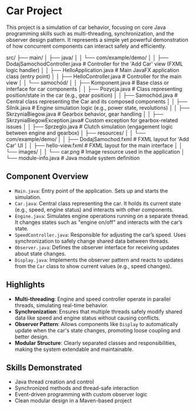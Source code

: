 # Car Project

This project is a simulation of car behavior, focusing on core Java programming skills such as multi-threading, synchronization, and the observer design pattern. It represents a simple yet powerful demonstration of how concurrent components can interact safely and efficiently.


src/
├── main/
│   ├── java/
│   │   └── com/example/demo/
│   │       ├── DodajSamochodController.java    # Controller for the 'Add Car' view (FXML logic handler)
│   │       ├── HelloApplication.java           # Main JavaFX application class (entry point)
│   │       ├── HelloController.java            # Controller for the main view
│   │       └── samochód/
│   │           ├── Komponent.java              # Base class or interface for car components
│   │           ├── Pozycja.java                # Class representing position/state in the car (e.g., gear position)
│   │           ├── Samochód.java               # Central class representing the Car and its composed components
│   │           ├── Silnik.java                 # Engine simulation logic (e.g., power state, revolutions)
│   │           ├── SkrzyniaBiegow.java         # Gearbox behavior, gear handling
│   │           ├── SkrzyniaBiegowException.java# Custom exception for gearbox-related issues
│   │           ├── Sprzeglo.java               # Clutch simulation (engagement logic between engine and gearbox)
│   ├── resources/
│   │   └── com/example/demo/
│   │       ├── DodajSamochod.fxml              # FXML layout for 'Add Car' UI
│   │       ├── hello-view.fxml                 # FXML layout for the main interface
│   │       └── images/
│   │           └── car.png                     # Image resource used in the application
│   └── module-info.java                        # Java module system definition



## Component Overview

- `Main.java`: Entry point of the application. Sets up and starts the simulation.
- `Car.java`: Central class representing the car. It holds its current state (e.g., speed, engine status) and interacts with other components.
- `Engine.java`: Simulates engine operations running on a separate thread. It changes states such as "engine on/off" and interacts with the car’s state.
- `SpeedController.java`: Responsible for adjusting the car’s speed. Uses synchronization to safely change shared data between threads.
- `Observer.java`: Defines the observer interface for receiving updates about state changes.
- `Display.java`: Implements the observer pattern and reacts to updates from the `Car` class to show current values (e.g., speed changes).

## Highlights

- **Multi-threading**: Engine and speed controller operate in parallel threads, simulating real-time behavior.
- **Synchronization**: Ensures that multiple threads safely modify shared data like speed and engine status without causing conflicts.
- **Observer Pattern**: Allows components like `Display` to automatically update when the car's state changes, promoting loose coupling and better design.
- **Modular Structure**: Clearly separated classes and responsibilities, making the system extendable and maintainable.

## Skills Demonstrated

- Java thread creation and control
- Synchronized methods and thread-safe interaction
- Event-driven programming with custom observer logic
- Clean modular design in a Maven-based project


